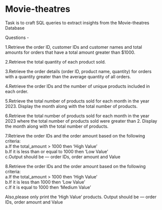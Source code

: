 # Movie-theatres

Task is to craft SQL queries to extract insights from the Movie-theatres Database

Questions -

1.Retrieve the order ID, customer IDs and customer names and total amounts for orders that have a total amount greater than $1000.

2.Retrieve the total quantity of each product sold.

3.Retrieve the order details (order ID, product name, quantity) for orders with a quantity greater than the average quantity of all orders.

4.Retrieve the order IDs and the number of unique products included in each order.

5.Retrieve the total number of products sold for each month in the year 2023. Display the month along with the total number of products.

6.Retrieve the total number of products sold for each month in the year 2023 where the total number of products sold were greater than 2. Display the month along with the
total number of products.

7.Retrieve the order IDs and the order amount based on the following criteria:
<br />
a.If the total_amount > 1000 then ‘High Value’<br />
b.If it is less than or equal to 1000 then ‘Low Value’<br />
c.Output should be — order IDs, order amount and Value<br />

8.Retrieve the order IDs and the order amount based on the following criteria:
<br />
a.If the total_amount > 1000 then ‘High Value’<br />
b.If it is less than 1000 then ‘Low Value’<br />
c.If it is equal to 1000 then ‘Medium Value’<br />

Also,please only print the ‘High Value’ products. Output should be — order IDs, order amount and Value

